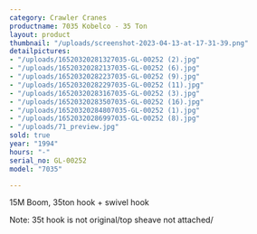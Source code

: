 ```yaml
---
category: Crawler Cranes
productname: 7035 Kobelco - 35 Ton
layout: product
thumbnail: "/uploads/screenshot-2023-04-13-at-17-31-39.png"
detailpictures:
- "/uploads/16520320281327035-GL-00252 (2).jpg"
- "/uploads/16520320282137035-GL-00252 (6).jpg"
- "/uploads/16520320282237035-GL-00252 (9).jpg"
- "/uploads/16520320282297035-GL-00252 (11).jpg"
- "/uploads/16520320283167035-GL-00252 (3).jpg"
- "/uploads/16520320283507035-GL-00252 (16).jpg"
- "/uploads/16520320284807035-GL-00252 (1).jpg"
- "/uploads/16520320286997035-GL-00252 (8).jpg"
- "/uploads/71_preview.jpg"
sold: true
year: "1994"
hours: "-"
serial_no: GL-00252
model: "7035"

---
```

15M Boom, 35ton hook + swivel hook

Note: 35t hook is not original/top sheave not attached/